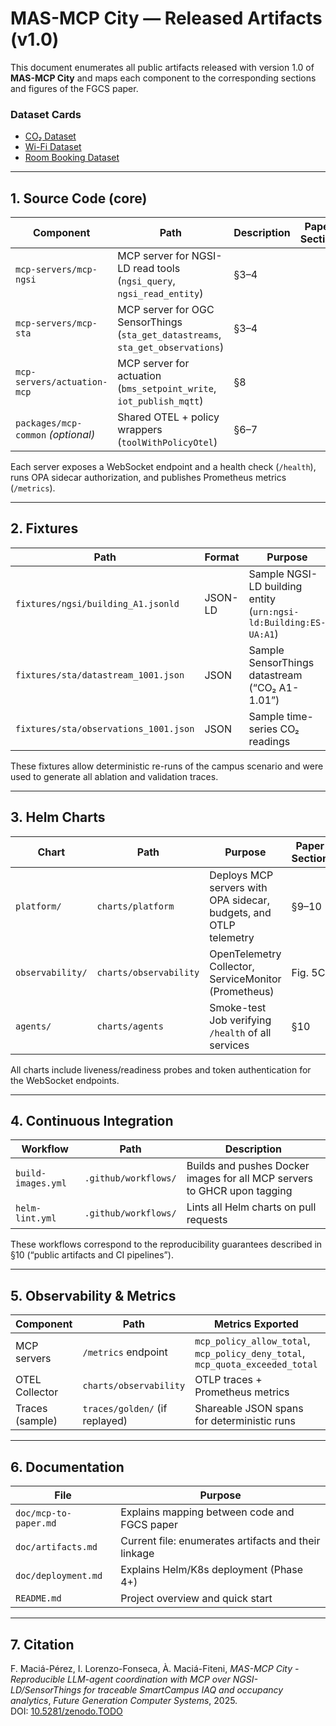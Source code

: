 # MAS-MCP City — Released Artifacts (v1.0)

This document enumerates all public artifacts released with version 1.0 of **MAS-MCP City** and maps each component to the corresponding sections and figures of the FGCS paper.


### Dataset Cards
- [CO₂ Dataset](data-card-co2.md)
- [Wi-Fi Dataset](data-card-wifi.md)
- [Room Booking Dataset](data-card-bookings.md)

---

## 1. Source Code (core)
| Component | Path | Description | Paper Section |
|------------|------|-------------|----------------|
| `mcp-servers/mcp-ngsi` | MCP server for NGSI-LD read tools (`ngsi_query`, `ngsi_read_entity`) | §3–4 |
| `mcp-servers/mcp-sta` | MCP server for OGC SensorThings (`sta_get_datastreams`, `sta_get_observations`) | §3–4 |
| `mcp-servers/actuation-mcp` | MCP server for actuation (`bms_setpoint_write`, `iot_publish_mqtt`) | §8 |
| `packages/mcp-common` *(optional)* | Shared OTEL + policy wrappers (`toolWithPolicyOtel`) | §6–7 |

Each server exposes a WebSocket endpoint and a health check (`/health`), runs OPA sidecar authorization, and publishes Prometheus metrics (`/metrics`).

---

## 2. Fixtures
| Path | Format | Purpose | Paper Section |
|------|---------|----------|---------------|
| `fixtures/ngsi/building_A1.jsonld` | JSON-LD | Sample NGSI-LD building entity (`urn:ngsi-ld:Building:ES-UA:A1`) | §5.2 (SmartCampus) |
| `fixtures/sta/datastream_1001.json` | JSON | Sample SensorThings datastream (“CO₂ A1-1.01”) | §5.2 |
| `fixtures/sta/observations_1001.json` | JSON | Sample time-series CO₂ readings | Fig. 7B–C |

These fixtures allow deterministic re-runs of the campus scenario and were used to generate all ablation and validation traces.

---

## 3. Helm Charts
| Chart | Path | Purpose | Paper Section |
|--------|------|----------|---------------|
| `platform/` | `charts/platform` | Deploys MCP servers with OPA sidecar, budgets, and OTLP telemetry | §9–10 |
| `observability/` | `charts/observability` | OpenTelemetry Collector, ServiceMonitor (Prometheus) | Fig. 5C |
| `agents/` | `charts/agents` | Smoke-test Job verifying `/health` of all services | §10 |

All charts include liveness/readiness probes and token authentication for the WebSocket endpoints.

---

## 4. Continuous Integration
| Workflow | Path | Description |
|-----------|------|-------------|
| `build-images.yml` | `.github/workflows/` | Builds and pushes Docker images for all MCP servers to GHCR upon tagging |
| `helm-lint.yml` | `.github/workflows/` | Lints all Helm charts on pull requests |

These workflows correspond to the reproducibility guarantees described in §10 (“public artifacts and CI pipelines”).

---

## 5. Observability & Metrics
| Component | Path | Metrics Exported | Figure |
|------------|------|------------------|---------|
| MCP servers | `/metrics` endpoint | `mcp_policy_allow_total`, `mcp_policy_deny_total`, `mcp_quota_exceeded_total` | Fig. 8A |
| OTEL Collector | `charts/observability` | OTLP traces + Prometheus metrics | Fig. 8B–C |
| Traces (sample) | `traces/golden/` (if replayed) | Shareable JSON spans for deterministic runs | Fig. 8D |

---

## 6. Documentation
| File | Purpose |
|------|----------|
| `doc/mcp-to-paper.md` | Explains mapping between code and FGCS paper |
| `doc/artifacts.md` | Current file: enumerates artifacts and their linkage |
| `doc/deployment.md` | Explains Helm/K8s deployment (Phase 4+) |
| `README.md` | Project overview and quick start |

---

## 7. Citation
F. Maciá-Pérez, I. Lorenzo-Fonseca, À. Maciá-Fiteni, *MAS-MCP City - Reproducible LLM-agent coordination with MCP over NGSI-LD/SensorThings for traceable SmartCampus IAQ and occupancy analytics*, *Future Generation Computer Systems*, 2025.  
DOI: [10.5281/zenodo.TODO](https://doi.org/10.5281/zenodo.TODO)
